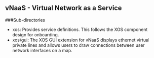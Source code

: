 ## vNaaS - Virtual Network as a Service

###Sub-directories

* xos: Provides service definitions. This follows the XOS component design for onboarding.
* xos/gui: The XOS GUI extension for vNaaS displays ethernet virtual private lines and allows users to draw connections between user network interfaces on a map.
